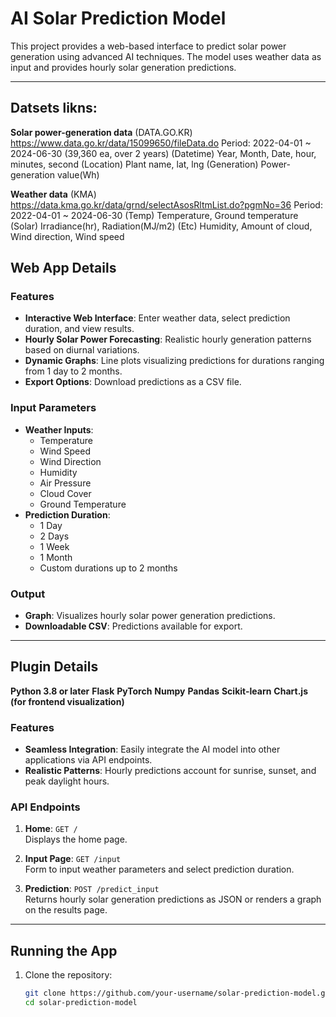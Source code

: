 # AI Solar Prediction Model

This project provides a web-based interface to predict solar power generation using advanced AI techniques. The model uses weather data as input and provides hourly solar generation predictions.

---
## Datsets likns:
**Solar power-generation data**
(DATA.GO.KR) https://www.data.go.kr/data/15099650/fileData.do 
Period: 2022-04-01 ~ 2024-06-30 (39,360 ea, over 2 years)
(Datetime) Year, Month, Date, hour, minutes, second
(Location) Plant name, lat, lng
(Generation) Power-generation value(Wh)

**Weather data**
(KMA) https://data.kma.go.kr/data/grnd/selectAsosRltmList.do?pgmNo=36
Period: 2022-04-01 ~ 2024-06-30
(Temp) Temperature, Ground temperature
(Solar) Irradiance(hr), Radiation(MJ/m2)
(Etc) Humidity, Amount of cloud, Wind direction, Wind speed

## Web App Details

### Features
- **Interactive Web Interface**: Enter weather data, select prediction duration, and view results.
- **Hourly Solar Power Forecasting**: Realistic hourly generation patterns based on diurnal variations.
- **Dynamic Graphs**: Line plots visualizing predictions for durations ranging from 1 day to 2 months.
- **Export Options**: Download predictions as a CSV file.

### Input Parameters
- **Weather Inputs**: 
  - Temperature
  - Wind Speed
  - Wind Direction
  - Humidity
  - Air Pressure
  - Cloud Cover
  - Ground Temperature
- **Prediction Duration**: 
  - 1 Day
  - 2 Days
  - 1 Week
  - 1 Month
  - Custom durations up to 2 months

### Output
- **Graph**: Visualizes hourly solar power generation predictions.
- **Downloadable CSV**: Predictions available for export.

---

## Plugin Details
**Python 3.8 or later**
**Flask**
**PyTorch**
**Numpy**
**Pandas**
**Scikit-learn**
**Chart.js (for frontend visualization)**
### Features
- **Seamless Integration**: Easily integrate the AI model into other applications via API endpoints.
- **Realistic Patterns**: Hourly predictions account for sunrise, sunset, and peak daylight hours.

### API Endpoints
1. **Home**: `GET /`  
   Displays the home page.
   
2. **Input Page**: `GET /input`  
   Form to input weather parameters and select prediction duration.
   
3. **Prediction**: `POST /predict_input`  
   Returns hourly solar generation predictions as JSON or renders a graph on the results page.

---

## Running the App

1. Clone the repository:
   ```bash
   git clone https://github.com/your-username/solar-prediction-model.git
   cd solar-prediction-model
